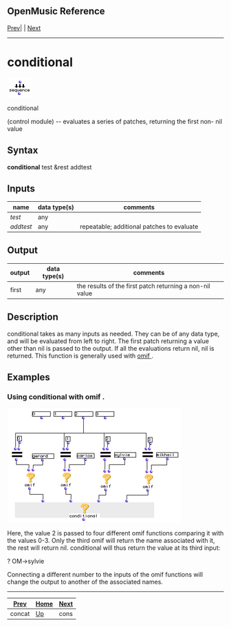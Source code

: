 OpenMusic Reference  
---  
[Prev](concat)| | [Next](cons)  
  
* * *

# conditional

![](figures/functions/control/sequence.png)

  
  
conditional  
  
(control module) \-- evaluates a series of patches, returning the first non-
nil value  

## Syntax

   **conditional**  test &rest addtest  

## Inputs

name| data type(s)| comments  
---|---|---  
  _test_ |  any|  
  _addtest_ |  any| repeatable; additional patches to evaluate  
  
## Output

output| data type(s)| comments  
---|---|---  
first| any| the results of the first patch returning a non-nil value  
  
## Description

 conditional  takes as many inputs as needed. They can be of any data type,
and will be evaluated from left to right. The first patch returning a value
other than nil is passed to the output. If all the evaluations return nil, nil
is returned. This function is generally used with [ omif ](omif).

## Examples

### Using  conditional  with  omif .

![](figures/functions/control/conditionalEX1.png)

Here, the value 2 is passed to four different  omif  functions comparing it
with the values 0-3. Only the third  omif  will return the name associated
with it, the rest will return nil.  conditional  will thus return the value at
its third input:

 ? OM->sylvie 

Connecting a different number to the inputs of the  omif  functions will
change the output to another of the associated names.

* * *

[Prev](concat)| [Home](index)| [Next](cons)  
---|---|---  
concat| [Up](funcref.main)| cons

